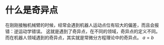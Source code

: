 # 什么是奇异点

在刚刚接触机械臂的时候，经常会遇到机器人运动点位有较大的偏差，而且会报错：逆运动学错误。
这就是遇到了奇异点，在不同的领域，奇异点的定义不同。
而在机器人领域遇到的奇异点，其实就是常微分方程理论中的奇异点。
$a = b$
